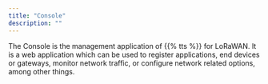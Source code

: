 ```yaml
---
title: "Console"
description: ""
---
```


The Console is the management application of {{% tts %}} for LoRaWAN. It is a web application which can be used to register applications, end devices or gateways, monitor network traffic, or configure network related options, among other things.
